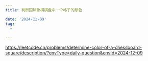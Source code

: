 ```yaml
---
title: 判断国际象棋棋盘中一个格子的颜色

date: '2024-12-09'
tag:
  -

---
```

https://leetcode.cn/problems/determine-color-of-a-chessboard-square/description/?envType=daily-question&envId=2024-12-09